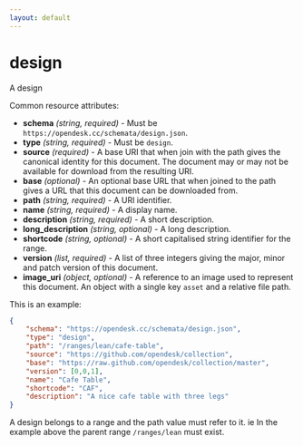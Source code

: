 ```yaml
---
layout: default
---
```


# design

A design

Common resource attributes:

+ **schema** *(string, required)* - Must be ```https://opendesk.cc/schemata/design.json```.
+ **type** *(string, required)* - Must be ```design```.
+ **source** *(required)* - A base URI that when join with the path gives the canonical identity for this document. The document may or may not be available for download from the resulting URI.
+ **base** *(optional)* - An optional base URL that when joined to the path gives a URL that this document can be downloaded from. 
+ **path** *(string, required)* - A URI identifier.
+ **name** *(string, required)* - A display name.
+ **description** *(string, required)* - A short description.
+ **long_description** *(string, optional)* - A long description.
+ **shortcode** *(string, optional)* - A short capitalised string identifier for the range.
+ **version** *(list, required)* - A list of three integers giving the major, minor and patch version of this document.
+ **image_uri** *(object, optional)* - A reference to an image used to represent this document. An object with a single key ```asset``` and a relative file path.

This is an example:

```json
{
    "schema": "https://opendesk.cc/schemata/design.json",
    "type": "design",
    "path": "/ranges/lean/cafe-table",
    "source": "https://github.com/opendesk/collection",
    "base": "https://raw.github.com/opendesk/collection/master",
    "version": [0,0,1],
    "name": "Cafe Table",
    "shortcode": "CAF",
    "description": "A nice cafe table with three legs"
}
```

A design belongs to a range and the path value must refer to it. ie In the example above the parent range ```/ranges/lean``` must exist.

 




